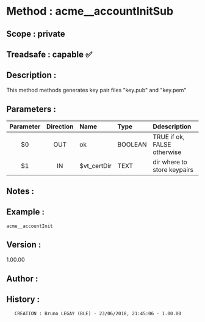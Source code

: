 ﻿# **Method :** acme__accountInitSub
## **Scope :** private
## **Treadsafe :** capable ✅ 
## **Description :** 
This method methods generates key pair files "key.pub" and "key.pem"
## **Parameters :** 
| Parameter | Direction | Name | Type | Ddescription | 
|:----:|:----:|:----|:----|:----| 
| $0 | OUT | ok | BOOLEAN | TRUE if ok, FALSE otherwise | 
| $1 | IN | $vt_certDir | TEXT | dir where to store keypairs | 

## **Notes :** 

## **Example :** 
```
acme__accountInit
```
## **Version :** 
1.00.00
## **Author :** 

## **History :** 
 
       CREATION : Bruno LEGAY (BLE) - 23/06/2018, 21:45:06 - 1.00.00
